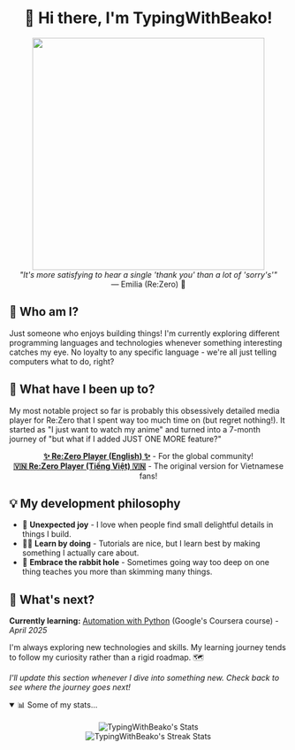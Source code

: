 <h1 align="center">👋 Hi there, I'm TypingWithBeako!</h1>
<div align="center">
  <img 
    src="https://64.media.tumblr.com/fe779fcee196b534f2dfda13e8eb9de4/tumblr_ottqn7ya8c1v14hqvo1_540.gifv" width="420" alt="" 
  />
  <br>
  <i>"It's more satisfying to hear a single 'thank you' than a lot of 'sorry's'"</i>
  <br>
  — Emilia (Re:Zero) 💜
</div>

## 🤔 Who am I?

Just someone who enjoys building things! I'm currently exploring different programming languages and technologies whenever something interesting catches my eye. No loyalty to any specific language - we're all just telling computers what to do, right?

## 🚀 What have I been up to?

My most notable project so far is probably this obsessively detailed media player for Re:Zero that I spent way too much time on (but regret nothing!). It started as "I just want to watch my anime" and turned into a 7-month journey of "but what if I added JUST ONE MORE feature?"

<p align="center">
  <strong><a href="https://re-zero-en.pages.dev" target="_blank">✨ Re:Zero Player (English) ✨</a></strong> - For the global community!
  <br>
  <strong><a href="https://re-zero.pages.dev" target="_blank">🇻🇳 Re:Zero Player (Tiếng Việt) 🇻🇳</a></strong> - The original version for Vietnamese fans!
</p>

## 💡 My development philosophy

*   💖 **Unexpected joy**  - I love when people find small delightful details in things I build.
*   👨‍💻 **Learn by doing**  - Tutorials are nice, but I learn best by making something I actually care about.
*   🐇 **Embrace the rabbit hole**  - Sometimes going way too deep on one thing teaches you more than skimming many things.

## 🌱 What's next?

**Currently learning:** <a href="https://www.coursera.org/professional-certificates/google-it-automation" target="_blank">Automation with Python</a> (Google's Coursera course) - _April 2025_

I'm always exploring new technologies and skills. My learning journey tends to follow my curiosity rather than a rigid roadmap. 🗺️

_I'll update this section whenever I dive into something new. Check back to see where the journey goes next!_ 

<details open>
  <summary>📊 Some of my stats...</summary>
  <br>
  <div align="center">
    <img src="https://github-readme-stats.vercel.app/api/top-langs/?username=TypingWithBeako&theme=tokyonight&show_icons=true&hide_border=true&layout=compact" alt="TypingWithBeako's Stats"> <br>
    <img src="https://github-readme-streak-stats.herokuapp.com/?user=TypingWithBeako&theme=tokyonight&hide_border=true" alt="TypingWithBeako's Streak Stats"> 
  </div>
</details>
